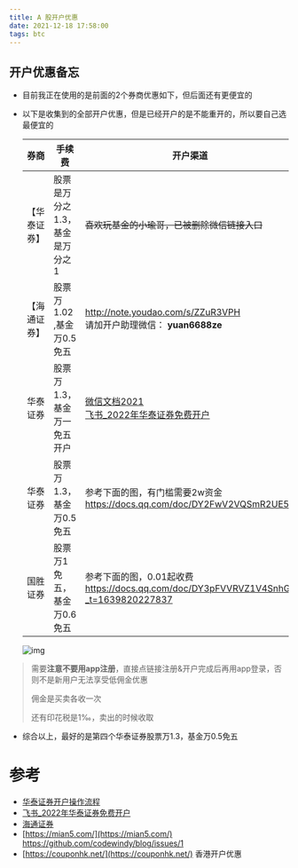 ```yaml
---
title: A 股开户优惠
date: 2021-12-18 17:58:00
tags: btc
---
```

开户优惠备忘
---

* 目前我正在使用的是前面的2个券商优惠如下，但后面还有更便宜的

* 以下是收集到的全部开户优惠，但是已经开户的是不能重开的，所以要自己选最便宜的

  | 券商     | 手续费                         | 开户渠道                                                                                                                                                        | 资金 |
  | -------- |-------------------------------------------------------------------------------------------------------------------------------------------------------------| ------------------------------------------------------------ | ---- |
  | 【华泰证券】 | 股票是万分之1.3，基金是万分之1 | ~~喜欢玩基金的小瑜哥，已被删除微信链接入口~~                                                                                                                                    | 无   |
  | 【海通证券】 | 股票万1.02 ,基金万0.5免五      | http://note.youdao.com/s/ZZuR3VPH <br/>请加开户助理微信： **yuan6688ze**                                                                                             | 无   |
  | 华泰证券 | 股票万1.3，基金万一免五开户    | [微信文档2021](https://mp.weixin.qq.com/s/EyyWMhM3BSkI0md-u5kXyw) <br/>[飞书_2022年华泰证券免费开户](https://esl3hn0h21.feishu.cn/docs/doccn3nb5QNAK6oYJCRBFZyO69g#YSlzoQ) | 无   |
  | 华泰证券 | 股票万1.3，基金万0.5免五       | 参考下面的图，有门槛需要2w资金<br />https://docs.qq.com/doc/DY2FwV2VQSmR2UE55                                                                                             | 2w   |
  | 国胜证券 | 股票万1免五，基金万0.6免五     | 参考下面的图，0.01起收费<br />https://docs.qq.com/doc/DY3pFVVRVZ1V4SnhG?_t=1639820227837                                                                              | 2w   |
  
  ![img](https://i.bmp.ovh/imgs/2022/03/09e87000aa45205c.jpg)

>  需要**注意不要用app注册**，直接点链接注册&开户完成后再用app登录，否则不是新用户无法享受低佣金优惠
>
>  佣金是买卖各收一次
>
>  还有印花税是1‰，卖出的时候收取

* 综合以上，最好的是第四个华泰证券股票万1.3，基金万0.5免五
# 参考

* [华泰证券开户操作流程](https://mp.weixin.qq.com/s/EyyWMhM3BSkI0md-u5kXyw)
* [飞书_2022年华泰证券免费开户](https://esl3hn0h21.feishu.cn/docs/doccn3nb5QNAK6oYJCRBFZyO69g#YSlzoQ)
* [海通证券](http://note.youdao.com/s/ZZuR3VPH)
* [https://mian5.com/](https://mian5.com/) https://github.com/codewindy/blog/issues/1
* [https://couponhk.net/](https://couponhk.net/) 香港开户优惠

